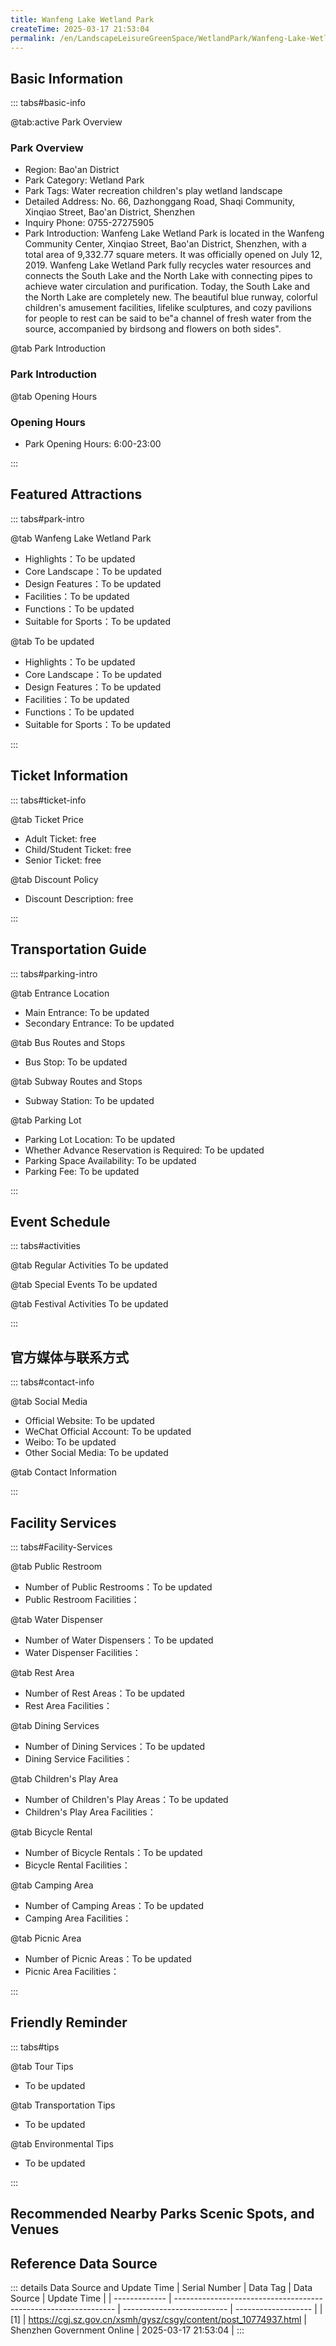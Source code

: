 ```yaml
---
title: Wanfeng Lake Wetland Park
createTime: 2025-03-17 21:53:04
permalink: /en/LandscapeLeisureGreenSpace/WetlandPark/Wanfeng-Lake-Wetland-Park/
---
```



<script setup>
import ImageSwiper from '/.vuepress/theme/components/ImageSwiper.vue'
// 轮播图数据
const swiperItems = [
    {
                link: 'https://cgj.sz.gov.cn/img/4/4005/4005835/10774937.png',
                title: 'Wanfeng Lake Wetland Park',
                description: '',
                author: 'Shenzhen Government Online',
                date: '2025/03/17'
                },
  {
                link: 'https://cgj.sz.gov.cn/img/4/4005/4005835/10774937.png',
                title: 'Wanfeng Lake Wetland Park',
                description: '',
                author: 'Shenzhen Government Online',
                date: '2025/03/17'
                }
]
// 配置项
const swiperConfig = {
  height: 500,
  showInfo: true
}
</script>
<!-- 轮播图组件 -->
<ImageSwiper :items="swiperItems" :config="swiperConfig" />



## Basic Information

::: tabs#basic-info

@tab:active Park Overview
### Park Overview
- Region: Bao'an District
- Park Category: Wetland Park
- Park Tags: Water recreation children's play wetland landscape
- Detailed Address: No. 66, Dazhonggang Road, Shaqi Community, Xinqiao Street, Bao'an District, Shenzhen
- Inquiry Phone: 0755-27275905
- Park Introduction: Wanfeng Lake Wetland Park is located in the Wanfeng Community Center, Xinqiao Street, Bao'an District, Shenzhen, with a total area of 9,332.77 square meters. It was officially opened on July 12, 2019. Wanfeng Lake Wetland Park fully recycles water resources and connects the South Lake and the North Lake with connecting pipes to achieve water circulation and purification. Today, the South Lake and the North Lake are completely new. The beautiful blue runway, colorful children's amusement facilities, lifelike sculptures, and cozy pavilions for people to rest can be said to be"a channel of fresh water from the source, accompanied by birdsong and flowers on both sides".

@tab Park Introduction
### Park Introduction
@tab Opening Hours
### Opening Hours
- Park Opening Hours: 6:00-23:00

:::

## Featured Attractions

::: tabs#park-intro

@tab Wanfeng Lake Wetland Park
<ImageCard
image="https://cgj.sz.gov.cn/images/index20230710_1.png"
    title="Wanfeng Lake Wetland Park"
    description="Lover's Lake, Huantai Square, Dielian Square, Shuangtou Bridge, On the Waterside, Seeking the Source of Water, Whispering Island"
    date=""
    author="Shenzhen Government Online"
/>


- Highlights：To be updated
- Core Landscape：To be updated
- Design Features：To be updated
- Facilities：To be updated
- Functions：To be updated
- Suitable for Sports：To be updated

@tab To be updated
<ImageCard
image="https://cgj.sz.gov.cn/images/index20230710_1.png"
    title="Wanfeng Lake Wetland Park"
    description="Lover's Lake, Huantai Square, Dielian Square, Shuangtou Bridge, On the Waterside, Seeking the Source of Water, Whispering Island"
    date=""
    author="Shenzhen Government Online"
/>


- Highlights：To be updated
- Core Landscape：To be updated
- Design Features：To be updated
- Facilities：To be updated
- Functions：To be updated
- Suitable for Sports：To be updated

:::

## Ticket Information

::: tabs#ticket-info

@tab Ticket Price
- Adult Ticket: free
- Child/Student Ticket: free
- Senior Ticket: free

@tab Discount Policy
- Discount Description: free

:::

## Transportation Guide

::: tabs#parking-intro

@tab Entrance Location
- Main Entrance: To be updated
- Secondary Entrance: To be updated

@tab Bus Routes and Stops
- Bus Stop: To be updated

@tab Subway Routes and Stops
- Subway Station: To be updated

@tab Parking Lot
- Parking Lot Location: To be updated
- Whether Advance Reservation is Required: To be updated
- Parking Space Availability: To be updated
- Parking Fee: To be updated

:::

## Event Schedule

::: tabs#activities

@tab Regular Activities
To be updated

@tab Special Events
To be updated

@tab Festival Activities
To be updated

:::

## 官方媒体与联系方式

::: tabs#contact-info

@tab Social Media
- Official Website: To be updated
- WeChat Official Account: To be updated
- Weibo: To be updated
- Other Social Media: To be updated

@tab Contact Information

:::

## Facility Services

::: tabs#Facility-Services

@tab Public Restroom
- Number of Public Restrooms：To be updated
- Public Restroom Facilities：

@tab Water Dispenser
- Number of Water Dispensers：To be updated
- Water Dispenser Facilities：

@tab Rest Area
- Number of Rest Areas：To be updated
- Rest Area Facilities：

@tab Dining Services
- Number of Dining Services：To be updated
- Dining Service Facilities：

@tab Children's Play Area
- Number of Children's Play Areas：To be updated
- Children's Play Area Facilities：

@tab Bicycle Rental
- Number of Bicycle Rentals：To be updated
- Bicycle Rental Facilities：

@tab Camping Area
- Number of Camping Areas：To be updated
- Camping Area Facilities：

@tab Picnic Area
- Number of Picnic Areas：To be updated
- Picnic Area Facilities：

:::

## Friendly Reminder

::: tabs#tips

@tab Tour Tips
- To be updated

@tab Transportation Tips
- To be updated

@tab Environmental Tips
- To be updated

:::

## Recommended Nearby Parks Scenic Spots, and Venues

<CardGrid>
  <ImageCard
        image="https://cgj.sz.gov.cn/img/4/4005/4005836/10774939.jpg"
        title="Kwai Chung Eco-Sports Park"
        description="Kuichong Ecological Sports Park is located at the Kuichong exit of Yanba Expressway in Dapeng New District, adjacent to Yanba Expressway and Pingkui Road. It co"
        href="/en/SpecializedPark/SportsFitness/Kuichong-Ecological-Sports-Park/"
        author="Shenzhen Government Online"
        date="2025/01/02"
      />
      <ImageCard
        image="https://cgj.sz.gov.cn/img/4/4005/4005836/10774939.jpg"
        title="Kwai Chung Eco-Sports Park"
        description="Kuichong Ecological Sports Park is located at the Kuichong exit of Yanba Expressway in Dapeng New District, adjacent to Yanba Expressway and Pingkui Road. It co"
        href="/en/SpecializedPark/SportsFitness/Kuichong-Ecological-Sports-Park/"
        author="Shenzhen Government Online"
        date="2025/01/02"
      />
    </CardGrid>


## Reference Data Source

::: details Data Source and Update Time
| Serial Number | Data Tag                                                        | Data Source                | Update Time         |
| ------------- | --------------------------------------------------------------- | -------------------------- | ------------------- |
| [1]           | https://cgj.sz.gov.cn/xsmh/gysz/csgy/content/post_10774937.html | Shenzhen Government Online | 2025-03-17 21:53:04 |
:::

